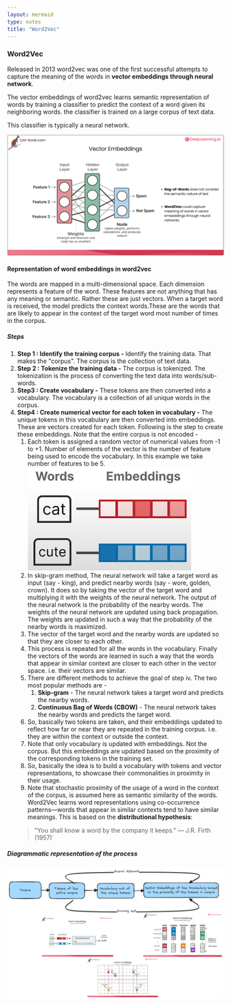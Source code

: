 ```yaml
---
layout: mermaid
type: notes 
title: "Word2Vec"
---
```


### Word2Vec

Released in 2013 word2vec was one of the first successful attempts to capture the meaning of the words in **vector embeddings through neural network**.

The vector embeddings of word2vec learns semantic representation of words by training a classifier to predict the context of a word given its neighboring words. the classifier is trained on a large corpus of text data. 

This classifier is typically a neural network. 

![ ](../../../../images/dl.ai/jay-llm/nn.png)

#### Representation of word embeddings in word2vec

The words are mapped in a multi-dimensional space. Each dimension represents a feature of the word. These features are not anything that has any meaning or semantic. Rather these are just vectors. When a target word is received, the model predicts the context words.These are the words that are likely to appear in the context of the target word most number of times in the corpus.

##### Steps 

1. **Step 1 : Identify the training corpus -** Identify the training data. That makes the "corpus". The corpus is the collection of text data.
2. **Step 2 : Tokenize the training data -** The corpus is tokenized. The tokenization is the process of converting the text data into words/sub-words.
3. **Step3 : Create vocabulary -** These tokens are then converted into a vocabulary. The vocabulary is a collection of all unique words in the corpus.
4. **Step4 : Create numerical vector for each token in vocabulary -** The unique tokens in this vocabulary are then converted into embeddings. These are vectors created for each token. Following is the step to create these embeddings. Note that the entire corpus is not encoded - 
   1. Each token is assigned a random vector of numerical values from -1 to +1. Number of elements of the vector is the number of feature being used to encode the vocabulary. In this example we take number of features to be 5.
![](../../../../images/dl.ai/jay-llm/step1-word2vec.png)
   2. In skip-gram method, The neural network will take a target word as input (say - king), and predict nearby words (say - wore, golden, crown). It does so by taking the vector of the target word and multiplying it with the weights of the neural network. The output of the neural network is the probability of the nearby words. The weights of the neural network are updated using back propagation. The weights are updated in such a way that the probability of the nearby words is maximized.
   3. The vector of the target word and the nearby words are updated so that they are closer to each other.
   4. This process is repeated for all the words in the vocabulary. Finally the vectors of the words are learned in such a way that the words that appear in similar context are closer to each other in the vector space. i.e. their vectors are similar.
   5. There are different methods to achieve the goal of step iv. The two most popular methods are - 
      1. **Skip-gram** - The neural network takes a target word and predicts the nearby words.
      2. **Continuous Bag of Words (CBOW)** - The neural network takes the nearby words and predicts the target word.
   6. So, basically two tokens are taken, and their embeddings updated to reflect how far or near they are repeated in the training corpus. i.e. they are within the context or outside the context. 
   7. Note that only vocabulary is updated with embeddings. Not the corpus. But this embeddings are updated based on the proximity of the corresponding tokens in the training set.
   8. So, basically the idea is to build a vocabulary with tokens and vector representations, to showcase their commonalities in proximity in their usage.
   9. Note that stochastic proximity of the usage of a word in the context of the corpus, is assumed here as semantic similarity of the words. Word2Vec learns word representations using co-occurrence patterns—words that appear in similar contexts tend to have similar meanings. This is based on the **distributional hypothesis**:
    >"You shall know a word by the company it keeps." — J.R. Firth (1957)`

##### Diagrammatic representation of the process 

![ ](./diagrams/word2vec.excalidraw.png)